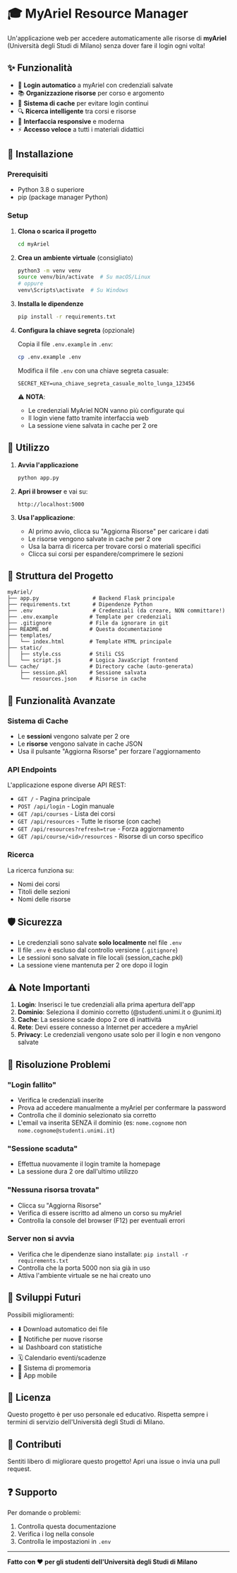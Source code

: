 # 🎓 MyAriel Resource Manager

Un'applicazione web per accedere automaticamente alle risorse di **myAriel** (Università degli Studi di Milano) senza dover fare il login ogni volta!

## ✨ Funzionalità

- 🔐 **Login automatico** a myAriel con credenziali salvate
- 📚 **Organizzazione risorse** per corso e argomento
- 💾 **Sistema di cache** per evitare login continui
- 🔍 **Ricerca intelligente** tra corsi e risorse
- 📱 **Interfaccia responsive** e moderna
- ⚡ **Accesso veloce** a tutti i materiali didattici

## 🚀 Installazione

### Prerequisiti

- Python 3.8 o superiore
- pip (package manager Python)

### Setup

1. **Clona o scarica il progetto**
   ```bash
   cd myAriel
   ```

2. **Crea un ambiente virtuale** (consigliato)
   ```bash
   python3 -m venv venv
   source venv/bin/activate  # Su macOS/Linux
   # oppure
   venv\Scripts\activate  # Su Windows
   ```

3. **Installa le dipendenze**
   ```bash
   pip install -r requirements.txt
   ```

4. **Configura la chiave segreta** (opzionale)
   
   Copia il file `.env.example` in `.env`:
   ```bash
   cp .env.example .env
   ```
   
   Modifica il file `.env` con una chiave segreta casuale:
   ```env
   SECRET_KEY=una_chiave_segreta_casuale_molto_lunga_123456
   ```
   
   ⚠️ **NOTA**: 
   - Le credenziali MyAriel NON vanno più configurate qui
   - Il login viene fatto tramite interfaccia web
   - La sessione viene salvata in cache per 2 ore

## 🎯 Utilizzo

1. **Avvia l'applicazione**
   ```bash
   python app.py
   ```

2. **Apri il browser** e vai su:
   ```
   http://localhost:5000
   ```

3. **Usa l'applicazione**:
   - Al primo avvio, clicca su "Aggiorna Risorse" per caricare i dati
   - Le risorse vengono salvate in cache per 2 ore
   - Usa la barra di ricerca per trovare corsi o materiali specifici
   - Clicca sui corsi per espandere/comprimere le sezioni

## 📁 Struttura del Progetto

```
myAriel/
├── app.py                 # Backend Flask principale
├── requirements.txt       # Dipendenze Python
├── .env                   # Credenziali (da creare, NON committare!)
├── .env.example          # Template per credenziali
├── .gitignore            # File da ignorare in git
├── README.md             # Questa documentazione
├── templates/
│   └── index.html        # Template HTML principale
├── static/
│   ├── style.css         # Stili CSS
│   └── script.js         # Logica JavaScript frontend
└── cache/                # Directory cache (auto-generata)
    ├── session.pkl       # Sessione salvata
    └── resources.json    # Risorse in cache
```

## 🔧 Funzionalità Avanzate

### Sistema di Cache

- Le **sessioni** vengono salvate per 2 ore
- Le **risorse** vengono salvate in cache JSON
- Usa il pulsante "Aggiorna Risorse" per forzare l'aggiornamento

### API Endpoints

L'applicazione espone diverse API REST:

- `GET /` - Pagina principale
- `POST /api/login` - Login manuale
- `GET /api/courses` - Lista dei corsi
- `GET /api/resources` - Tutte le risorse (con cache)
- `GET /api/resources?refresh=true` - Forza aggiornamento
- `GET /api/course/<id>/resources` - Risorse di un corso specifico

### Ricerca

La ricerca funziona su:
- Nomi dei corsi
- Titoli delle sezioni
- Nomi delle risorse

## 🛡️ Sicurezza

- Le credenziali sono salvate **solo localmente** nel file `.env`
- Il file `.env` è escluso dal controllo versione (`.gitignore`)
- Le sessioni sono salvate in file locali (session_cache.pkl)
- La sessione viene mantenuta per 2 ore dopo il login

## ⚠️ Note Importanti

1. **Login**: Inserisci le tue credenziali alla prima apertura dell'app
2. **Dominio**: Seleziona il dominio corretto (@studenti.unimi.it o @unimi.it)
3. **Cache**: La sessione scade dopo 2 ore di inattività
4. **Rete**: Devi essere connesso a Internet per accedere a myAriel
5. **Privacy**: Le credenziali vengono usate solo per il login e non vengono salvate

## 🐛 Risoluzione Problemi

### "Login fallito"
- Verifica le credenziali inserite
- Prova ad accedere manualmente a myAriel per confermare la password
- Controlla che il dominio selezionato sia corretto
- L'email va inserita SENZA il dominio (es: `nome.cognome` non `nome.cognome@studenti.unimi.it`)

### "Sessione scaduta"
- Effettua nuovamente il login tramite la homepage
- La sessione dura 2 ore dall'ultimo utilizzo

### "Nessuna risorsa trovata"
- Clicca su "Aggiorna Risorse"
- Verifica di essere iscritto ad almeno un corso su myAriel
- Controlla la console del browser (F12) per eventuali errori

### Server non si avvia
- Verifica che le dipendenze siano installate: `pip install -r requirements.txt`
- Controlla che la porta 5000 non sia già in uso
- Attiva l'ambiente virtuale se ne hai creato uno

## 🚀 Sviluppi Futuri

Possibili miglioramenti:
- ⬇️ Download automatico dei file
- 📧 Notifiche per nuove risorse
- 📊 Dashboard con statistiche
- 🗓️ Calendario eventi/scadenze
- 🔔 Sistema di promemoria
- 📱 App mobile

## 📝 Licenza

Questo progetto è per uso personale ed educativo. Rispetta sempre i termini di servizio dell'Università degli Studi di Milano.

## 🤝 Contributi

Sentiti libero di migliorare questo progetto! Apri una issue o invia una pull request.

## ❓ Supporto

Per domande o problemi:
1. Controlla questa documentazione
2. Verifica i log nella console
3. Controlla le impostazioni in `.env`

---

**Fatto con ❤️ per gli studenti dell'Università degli Studi di Milano**
